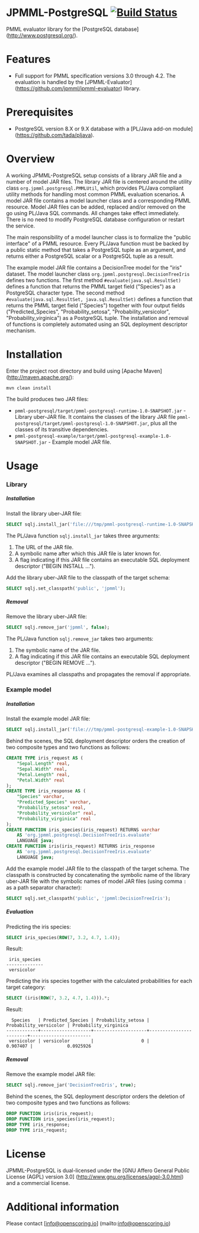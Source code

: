 JPMML-PostgreSQL [![Build Status](https://travis-ci.org/jpmml/jpmml-postgresql.png?branch=master)](https://travis-ci.org/jpmml/jpmml-postgresql)
================

PMML evaluator library for the [PostgreSQL database] (http://www.postgresql.org/).

# Features #

* Full support for PMML specification versions 3.0 through 4.2. The evaluation is handled by the [JPMML-Evaluator] (https://github.com/jpmml/jpmml-evaluator) library.

# Prerequisites #

* PostgreSQL version 8.X or 9.X database with a [PL/Java add-on module] (https://github.com/tada/pljava).

# Overview #

A working JPMML-PostgreSQL setup consists of a library JAR file and a number of model JAR files. The library JAR file is centered around the utility class `org.jpmml.postgresql.PMMLUtil`, which provides PL/Java compliant utility methods for handling most common PMML evaluation scenarios. A model JAR file contains a model launcher class and a corresponding PMML resource. Model JAR files can be added, replaced and/or removed on the go using PL/Java SQL commands. All changes take effect immediately. There is no need to modify PostgreSQL database configuration or restart the service.

The main responsibility of a model launcher class is to formalize the "public interface" of a PMML resource. Every PL/Java function must be backed by a public static method that takes a PostgreSQL tuple as an argument, and returns either a PostgreSQL scalar or a PostgreSQL tuple as a result.

The example model JAR file contains a DecisionTree model for the "iris" dataset. The model launcher class `org.jpmml.postgresql.DecisionTreeIris` defines two functions. The first method `#evaluate(java.sql.ResultSet)` defines a function that returns the PMML target field ("Species") as a PostgreSQL character type. The second method `#evaluate(java.sql.ResultSet, java.sql.ResultSet)` defines a function that returns the PMML target field ("Species") together with four output fields ("Predicted_Species", "Probability_setosa", "Probability_versicolor", "Probability_virginica") as a PostgreSQL tuple. The installation and removal of functions is completely automated using an SQL deployment descriptor mechanism.

# Installation #

Enter the project root directory and build using [Apache Maven] (http://maven.apache.org/):
```
mvn clean install
```

The build produces two JAR files:
* `pmml-postgresql/target/pmml-postgresql-runtime-1.0-SNAPSHOT.jar` - Library uber-JAR file. It contains the classes of the library JAR file `pmml-postgresql/target/pmml-postgresql-1.0-SNAPSHOT.jar`, plus all the classes of its transitive dependencies.
* `pmml-postgresql-example/target/pmml-postgresql-example-1.0-SNAPSHOT.jar` - Example model JAR file.

# Usage #

### Library

##### Installation

Install the library uber-JAR file:
```sql
SELECT sqlj.install_jar('file:///tmp/pmml-postgresql-runtime-1.0-SNAPSHOT.jar', 'jpmml', false);
```

The PL/Java function `sqlj.install_jar` takes three arguments:

1. The URL of the JAR file.
2. A symbolic name after which this JAR file is later known for.
3. A flag indicating if this JAR file contains an executable SQL deployment descriptor ("BEGIN INSTALL ...").

Add the library uber-JAR file to the classpath of the target schema:
```sql
SELECT sqlj.set_classpath('public', 'jpmml');
```

##### Removal

Remove the library uber-JAR file:
```sql
SELECT sqlj.remove_jar('jpmml', false);
```

The PL/Java function `sqlj.remove_jar` takes two arguments:

1. The symbolic name of the JAR file.
2. A flag indicating if this JAR file contains an executable SQL deployment descriptor ("BEGIN REMOVE ...").

PL/Java examines all classpaths and propagates the removal if appropriate.

### Example model

##### Installation

Install the example model JAR file:
```sql
SELECT sqlj.install_jar('file:///tmp/pmml-postgresql-example-1.0-SNAPSHOT.jar', 'DecisionTreeIris', true);
```

Behind the scenes, the SQL deployment descriptor orders the creation of two composite types and two functions as follows:
```sql
CREATE TYPE iris_request AS (
	"Sepal.Length" real,
	"Sepal.Width" real,
	"Petal.Length" real,
	"Petal.Width" real
);
CREATE TYPE iris_response AS (
	"Species" varchar,
	"Predicted_Species" varchar,
	"Probability_setosa" real,
	"Probability_versicolor" real,
	"Probability_virginica" real
);
CREATE FUNCTION iris_species(iris_request) RETURNS varchar
	AS 'org.jpmml.postgresql.DecisionTreeIris.evaluate'
	LANGUAGE java;
CREATE FUNCTION iris(iris_request) RETURNS iris_response
	AS 'org.jpmml.postgresql.DecisionTreeIris.evaluate'
	LANGUAGE java;
```

Add the example model JAR file to the classpath of the target schema. The classpath is constructed by concatenating the symbolic name of the library uber-JAR file with the symbolic names of model JAR files (using comma `:` as a path separator character): 
```sql
SELECT sqlj.set_classpath('public', 'jpmml:DecisionTreeIris');
```

##### Evaluation

Predicting the iris species:
```sql
SELECT iris_species(ROW(7, 3.2, 4.7, 1.4));
```

Result:
```
 iris_species 
--------------
 versicolor
```

Predicting the iris species together with the calculated probabilities for each target category:
```sql
SELECT (iris(ROW(7, 3.2, 4.7, 1.4))).*;
```

Result:
```
  Species   | Predicted_Species | Probability_setosa | Probability_versicolor | Probability_virginica 
------------+-------------------+--------------------+------------------------+-----------------------
 versicolor | versicolor        |                  0 |               0.907407 |             0.0925926
```

##### Removal

Remove the example model JAR file:
```sql
SELECT sqlj.remove_jar('DecisionTreeIris', true);
```

Behind the scenes, the SQL deployment descriptor orders the deletion of two composite types and two functions as follows:
```sql
DROP FUNCTION iris(iris_request);
DROP FUNCTION iris_species(iris_request);
DROP TYPE iris_response;
DROP TYPE iris_request;
```

# License #

JPMML-PostgreSQL is dual-licensed under the [GNU Affero General Public License (AGPL) version 3.0] (http://www.gnu.org/licenses/agpl-3.0.html) and a commercial license.

# Additional information #

Please contact [info@openscoring.io] (mailto:info@openscoring.io)